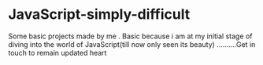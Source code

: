 # JavaScript-simply-difficult
Some basic projects made by me . Basic because i am at my initial stage of diving into the world of JavaScript(till now only seen its beauty) ..........Get in touch to remain updated heart
